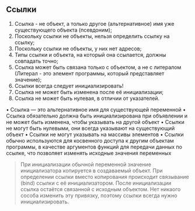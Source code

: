 ## Ссылки

1. Ссылка - не объект, а только другое (альтернативное) имя уже существующего объекта (псевдоним);
1. Поскольку ссылки не объекты, нельзя определить ссылку на ссылку;
1. Поскольку ссылки не объекты, у них нет адресов;
1. Типы ссылки и объекта, на который она ссылается, должны совпадать точно;
1. Ссылка может быть связана только с объектом, а не с литералом (Литерал - это элемент программы, который представляет значение);
1. Ссылки всегда следует инициализировать!
1. Ссылка не может быть изменена после её инициализации;
1. Ссылка не может быть нулевая, в отличии от указателей.

• Ссылка — это альтернативное имя для существующей переменной
• Ссылка обязательно должна быть инициализирована при объявлении и не может быть изменена, чтобы указывать на другой объект
• Ссылки не могут быть нулевыми, они всегда указывают на существующий объект
• Ссылки не могут указывать на массивы элементов
• Ссылки обычно используются для косвенного доступа к другим объектам программы, в качестве аргументов функций для передачи данных по ссылке, что позволяет изменять исходные значения переменных

> При инициализации обычной переменной значение инициализатора копируется в создаваемый объект. При определении ссылки вместо копирования происходит связывание (bind) ссылки с её инициализатором. После инициализации ссылка остаётся связанной с исходным объектом. Нет никаого сособа изменить эту привязку, поэтому ссылки всегда нужно инициализировать.